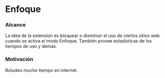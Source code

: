 # Enfoque

### Alcance

La idea de la extension es bloquear o disminuir el uso de ciertos sitios web cuando se activa el modo Enfoque. También provee estadísticas de
los tiempos de uso y demás.

### Motivación

Boludeo mucho tiempo en internet.
